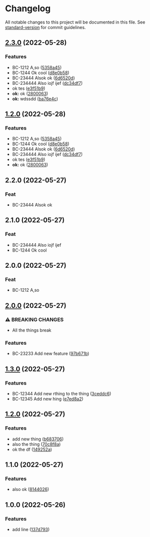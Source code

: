 # Changelog

All notable changes to this project will be documented in this file. See [standard-version](https://github.com/conventional-changelog/standard-version) for commit guidelines.

## [2.3.0](https://github.com/betterPT/release-please-test2/compare/v2.0.0...v2.3.0) (2022-05-28)


### Features

* BC-1212 A,so ([5358a45](https://github.com/betterPT/release-please-test2/commit/5358a45eaa7f24ab77f312528b9ef4589fe3919c))
* BC-1244 Ok cool ([d8e0b58](https://github.com/betterPT/release-please-test2/commit/d8e0b58dddc72cfe44009c86071c90df5a29efdf))
* BC-23444 Alsok ok ([6d6520d](https://github.com/betterPT/release-please-test2/commit/6d6520dc8c046f678afa0367ee1a4a4ba6215f5f))
* BC-234444 Also iojf ijef ([dc34df7](https://github.com/betterPT/release-please-test2/commit/dc34df7a44ededa3bce65283763c41d727168d95))
* ok tes ([e3f51b9](https://github.com/betterPT/release-please-test2/commit/e3f51b968cad2ddfb57d541bdcc9410d69e88a90))
* **ok:** ok ([2800063](https://github.com/betterPT/release-please-test2/commit/28000632dc5071fea3617bed817222c55ec92e38))
* **ok:** wdssdd ([ba76e4c](https://github.com/betterPT/release-please-test2/commit/ba76e4ccfec5526bce0664f8ced26ba8c5a69b84))

## [1.2.0](https://github.com/betterPT/release-please-test2/compare/v2.0.0...v1.2.0) (2022-05-28)


### Features

* BC-1212 A,so ([5358a45](https://github.com/betterPT/release-please-test2/commit/5358a45eaa7f24ab77f312528b9ef4589fe3919c))
* BC-1244 Ok cool ([d8e0b58](https://github.com/betterPT/release-please-test2/commit/d8e0b58dddc72cfe44009c86071c90df5a29efdf))
* BC-23444 Alsok ok ([6d6520d](https://github.com/betterPT/release-please-test2/commit/6d6520dc8c046f678afa0367ee1a4a4ba6215f5f))
* BC-234444 Also iojf ijef ([dc34df7](https://github.com/betterPT/release-please-test2/commit/dc34df7a44ededa3bce65283763c41d727168d95))
* ok tes ([e3f51b9](https://github.com/betterPT/release-please-test2/commit/e3f51b968cad2ddfb57d541bdcc9410d69e88a90))
* **ok:** ok ([2800063](https://github.com/betterPT/release-please-test2/commit/28000632dc5071fea3617bed817222c55ec92e38))

## 2.2.0 (2022-05-27)

### Feat

- BC-23444 Alsok ok

## 2.1.0 (2022-05-27)

### Feat

- BC-234444 Also iojf ijef
- BC-1244 Ok cool

## 2.0.0 (2022-05-27)

### Feat

- BC-1212 A,so

## [2.0.0](https://github.com/betterPT/release-please-test2/compare/v1.3.0...v2.0.0) (2022-05-27)


### ⚠ BREAKING CHANGES

* All the things break

### Features

* BC-23233 Add new feature ([97b671b](https://github.com/betterPT/release-please-test2/commit/97b671b42523fabe930efb0bbbd0641331872c9f))

## [1.3.0](https://github.com/betterPT/release-please-test2/compare/v1.2.0...v1.3.0) (2022-05-27)


### Features

* BC-12344 Add new rthing to the thing ([3ceddc6](https://github.com/betterPT/release-please-test2/commit/3ceddc6b19edba911c87a38d7c1316487b144c6d))
* BC-12345 Add new hing ([e7ed8a2](https://github.com/betterPT/release-please-test2/commit/e7ed8a274c868187c6f57abd8b30d65bd746906a))

## [1.2.0](https://github.com/betterPT/release-please-test2/compare/v1.1.0...v1.2.0) (2022-05-27)


### Features

* add new thing ([b683706](https://github.com/betterPT/release-please-test2/commit/b683706c44f82f503f863f1bce21f3a2675054f4))
* also the thing ([70c8f8a](https://github.com/betterPT/release-please-test2/commit/70c8f8a3ee6519ddfd70a66b4c5513e9f1df4a41))
* ok the df ([149252a](https://github.com/betterPT/release-please-test2/commit/149252adc8ba427606dd286c00a0b92d7cc5b1ce))

## 1.1.0 (2022-05-27)
### Features

* also ok ([8144026](https://github.com/betterPT/release-please-test2/commit/8144026f0ed07a26535a710ac7685d52f6cb1426))




## 1.0.0 (2022-05-26)
### Features

* add line ([137d793](https://github.com/betterpt/release-please-test2/commit/137d793815404f3604b956d34cf0c0ad0feaf310))
